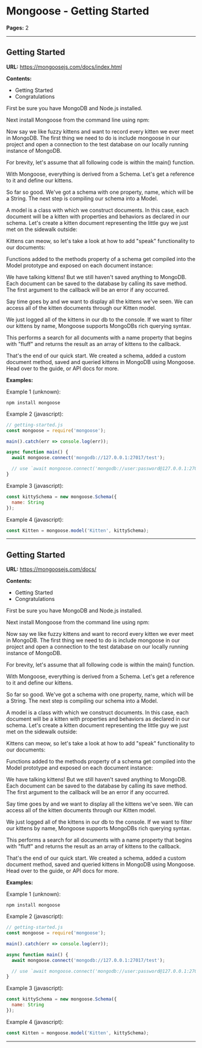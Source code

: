 # Mongoose - Getting Started

**Pages:** 2

---

## Getting Started

**URL:** https://mongoosejs.com/docs/index.html

**Contents:**
- Getting Started
- Congratulations

First be sure you have MongoDB and Node.js installed.

Next install Mongoose from the command line using npm:

Now say we like fuzzy kittens and want to record every kitten we ever meet in MongoDB. The first thing we need to do is include mongoose in our project and open a connection to the test database on our locally running instance of MongoDB.

For brevity, let's assume that all following code is within the main() function.

With Mongoose, everything is derived from a Schema. Let's get a reference to it and define our kittens.

So far so good. We've got a schema with one property, name, which will be a String. The next step is compiling our schema into a Model.

A model is a class with which we construct documents. In this case, each document will be a kitten with properties and behaviors as declared in our schema. Let's create a kitten document representing the little guy we just met on the sidewalk outside:

Kittens can meow, so let's take a look at how to add "speak" functionality to our documents:

Functions added to the methods property of a schema get compiled into the Model prototype and exposed on each document instance:

We have talking kittens! But we still haven't saved anything to MongoDB. Each document can be saved to the database by calling its save method. The first argument to the callback will be an error if any occurred.

Say time goes by and we want to display all the kittens we've seen. We can access all of the kitten documents through our Kitten model.

We just logged all of the kittens in our db to the console. If we want to filter our kittens by name, Mongoose supports MongoDBs rich querying syntax.

This performs a search for all documents with a name property that begins with "fluff" and returns the result as an array of kittens to the callback.

That's the end of our quick start. We created a schema, added a custom document method, saved and queried kittens in MongoDB using Mongoose. Head over to the guide, or API docs for more.

**Examples:**

Example 1 (unknown):
```unknown
npm install mongoose
```

Example 2 (javascript):
```javascript
// getting-started.js
const mongoose = require('mongoose');

main().catch(err => console.log(err));

async function main() {
  await mongoose.connect('mongodb://127.0.0.1:27017/test');

  // use `await mongoose.connect('mongodb://user:password@127.0.0.1:27017/test');` if your database has auth enabled
}
```

Example 3 (javascript):
```javascript
const kittySchema = new mongoose.Schema({
  name: String
});
```

Example 4 (javascript):
```javascript
const Kitten = mongoose.model('Kitten', kittySchema);
```

---

## Getting Started

**URL:** https://mongoosejs.com/docs/

**Contents:**
- Getting Started
- Congratulations

First be sure you have MongoDB and Node.js installed.

Next install Mongoose from the command line using npm:

Now say we like fuzzy kittens and want to record every kitten we ever meet in MongoDB. The first thing we need to do is include mongoose in our project and open a connection to the test database on our locally running instance of MongoDB.

For brevity, let's assume that all following code is within the main() function.

With Mongoose, everything is derived from a Schema. Let's get a reference to it and define our kittens.

So far so good. We've got a schema with one property, name, which will be a String. The next step is compiling our schema into a Model.

A model is a class with which we construct documents. In this case, each document will be a kitten with properties and behaviors as declared in our schema. Let's create a kitten document representing the little guy we just met on the sidewalk outside:

Kittens can meow, so let's take a look at how to add "speak" functionality to our documents:

Functions added to the methods property of a schema get compiled into the Model prototype and exposed on each document instance:

We have talking kittens! But we still haven't saved anything to MongoDB. Each document can be saved to the database by calling its save method. The first argument to the callback will be an error if any occurred.

Say time goes by and we want to display all the kittens we've seen. We can access all of the kitten documents through our Kitten model.

We just logged all of the kittens in our db to the console. If we want to filter our kittens by name, Mongoose supports MongoDBs rich querying syntax.

This performs a search for all documents with a name property that begins with "fluff" and returns the result as an array of kittens to the callback.

That's the end of our quick start. We created a schema, added a custom document method, saved and queried kittens in MongoDB using Mongoose. Head over to the guide, or API docs for more.

**Examples:**

Example 1 (unknown):
```unknown
npm install mongoose
```

Example 2 (javascript):
```javascript
// getting-started.js
const mongoose = require('mongoose');

main().catch(err => console.log(err));

async function main() {
  await mongoose.connect('mongodb://127.0.0.1:27017/test');

  // use `await mongoose.connect('mongodb://user:password@127.0.0.1:27017/test');` if your database has auth enabled
}
```

Example 3 (javascript):
```javascript
const kittySchema = new mongoose.Schema({
  name: String
});
```

Example 4 (javascript):
```javascript
const Kitten = mongoose.model('Kitten', kittySchema);
```

---
